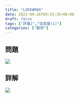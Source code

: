 ```yaml
---
title: "LOK6WMA0"
date: 2023-09-26T09:53:35+08:00
draft: false
tags: ["評量2","弧度量(1)"]
categories: ["數學"]
---
```

<!--more-->

## 問題
<img src="/posts/solution/LOK6WMA0-q.png">

## 詳解
<img src="/posts/solution/LOK6WMA0-sol.png">
